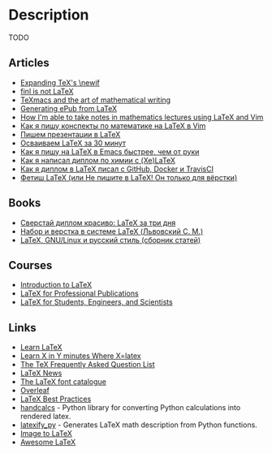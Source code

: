 # Description

TODO


## Articles

- [Expanding TeX's \newif](https://mht.wtf/post/tex/)
- [finl is not LaTeX](https://www.finl.xyz/)
- [TeXmacs and the art of mathematical writing](https://texmacs.github.io/notes/docs/art-of-math-writing.html)
- [Generating ePub from LaTeX](https://minireference.com/blog/generating-epub-from-latex/)
- [How I'm able to take notes in mathematics lectures using LaTeX and Vim](https://castel.dev/post/lecture-notes-1/)
- [Как я пишу конспекты по математике на LaTeX в Vim](https://habr.com/ru/post/445066/)
- [Пишем презентации в LaTeX](https://habr.com/ru/post/471352/)
- [Осваиваем LaTeX за 30 минут](https://habr.com/ru/company/ruvds/blog/574352/)
- [Как я пишу на LaTeX в Emacs быстрее, чем от руки](https://habr.com/ru/company/skillfactory/blog/593999/)
- [Как я написал диплом по химии с (Xe)LaTeX](https://habr.com/ru/post/451984/)
- [Как я диплом в LaTeX писал с GitHub, Docker и TravisCI](https://habr.com/ru/post/424805/)
- [Фетиш LaTeX (или Не пишите в LaTeX! Он только для вёрстки)](https://habr.com/ru/post/339340/)


## Books

- [Сверстай диплом красиво: LaTeX за три дня](http://www.stolyarov.info/books/pdf/latex3days.pdf)
- [Набор и верстка в системе LaTeX (Львовский С. М.)](https://www.mccme.ru/free-books/llang/newllang.pdf)
- [LaTeX, GNU/Linux и русский стиль (сборник статей)](http://www.inp.nsk.su/~baldin/LaTeX/index.html)


## Courses

- [Introduction to LaTeX](https://ru.coursera.org/learn/latex)
- [LaTeX for Professional Publications](https://www.udemy.com/course/learn-latex/)
- [LaTeX for Students, Engineers, and Scientists](https://www.edx.org/course/latex-for-students-engineers-and-scientists-2)


## Links

- [Learn LaTeX](https://www.learnlatex.org/en/)
- [Learn X in Y minutes Where X=latex](https://learnxinyminutes.com/docs/latex/)
- [The TeX Frequently Asked Question List](https://texfaq.org/index)
- [LaTeX News](https://www.latex-project.org/news/)
- [The LaTeX font catalogue](https://tug.org/FontCatalogue/)
- [Overleaf](https://www.overleaf.com/)
- [LaTeX Best Practices](https://github.com/simonharrer/latex-best-practices)
- [handcalcs](https://github.com/connorferster/handcalcs) - Python library for converting Python calculations into rendered latex.
- [latexify_py](https://github.com/google/latexify_py) - Generates LaTeX math description from Python functions.
- [Image to LaTeX](https://github.com/kingyiusuen/image-to-latex)
- [Awesome LaTeX](https://github.com/egeerardyn/awesome-LaTeX)
